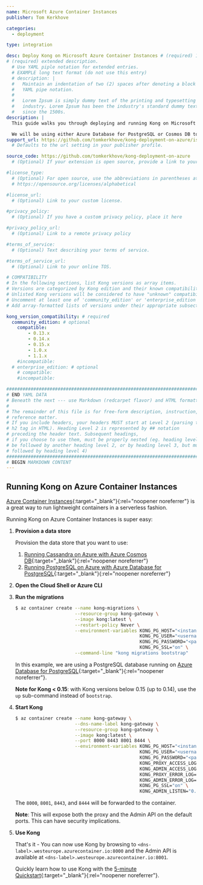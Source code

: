 ```yaml
---
name: Microsoft Azure Container Instances
publisher: Tom Kerkhove

categories:
  - deployment

type: integration

desc: Deploy Kong on Microsoft Azure Container Instances # (required) 1-liner description; max 80 chars
# (required) extended description.
  # Use YAML piple notation for extended entries.
  # EXAMPLE long text format (do not use this entry)
  # description: |
  #   Maintain an indentation of two (2) spaces after denoting a block with
  #   YAML pipe notation.
  #
  #   Lorem Ipsum is simply dummy text of the printing and typesetting
  #   industry. Lorem Ipsum has been the industry's standard dummy text ever
  #   since the 1500s.
description: |
  This guide walks you through deploying and running Kong on Microsoft Azure Container Instances.

  We will be using either Azure Database for PostgreSQL or Cosmos DB to store the gateway configuration.
support_url: https://github.com/tomkerkhove/kong-deployment-on-azure/issues
  # Defaults to the url setting in your publisher profile.

source_code: https://github.com/tomkerkhove/kong-deployment-on-azure
  # (Optional) If your extension is open source, provide a link to your code.

#license_type:
  # (Optional) For open source, use the abbreviations in parentheses at:
  # https://opensource.org/licenses/alphabetical

#license_url:
  # (Optional) Link to your custom license.

#privacy_policy:
  # (Optional) If you have a custom privacy policy, place it here

#privacy_policy_url:
  # (Optional) Link to a remote privacy policy

#terms_of_service:
  # (Optional) Text describing your terms of service.

#terms_of_service_url:
  # (Optional) Link to your online TOS.

# COMPATIBILITY
# In the following sections, list Kong versions as array items.
# Versions are categorized by Kong edition and their known compatibility.
# Unlisted Kong versions will be considered to have "unknown" compatibility.
# Uncomment at least one of 'community_edition' or 'enterprise_edition'.
# Add array-formatted lists of versions under their appropriate subsection.

kong_version_compatibility: # required
  community_edition: # optional
    compatible:
        - 0.13.x
        - 0.14.x
        - 0.15.x
        - 1.0.x
        - 1.1.x
    #incompatible:
  # enterprise_edition: # optional
    # compatible:
    #incompatible:

###############################################################################
# END YAML DATA
# Beneath the next --- use Markdown (redcarpet flavor) and HTML formatting only.
#
# The remainder of this file is for free-form description, instruction, and
# reference matter.
# If you include headers, your headers MUST start at Level 2 (parsing to
# h2 tag in HTML). Heading Level 2 is represented by ## notation
# preceding the header text. Subsequent headings,
# if you choose to use them, must be properly nested (eg. heading level 2 may
# be followed by another heading level 2, or by heading level 3, but must NOT be
# followed by heading level 4)
###############################################################################
# BEGIN MARKDOWN CONTENT
---
```


## Running Kong on Azure Container Instances
[Azure Container Instances](https://docs.microsoft.com/en-us/azure/container-instances/container-instances-overview){:target="_blank"}{:rel="noopener noreferrer"} is a great way to run lightweight containers in a serverless fashion.

Running Kong on Azure Container Instances is super easy:

1. **Provision a data store**

    Provision the data store that you want to use:
    1. [Running Cassandra on Azure with Azure Cosmos DB](/hub/tomkerkhove/microsoft_azure/#running-cassandra-on-azure-with-azure-cosmos-db){:target="_blank"}{:rel="noopener noreferrer"}
    1. [Running PostgreSQL on Azure with Azure Database for PostgreSQL](/hub/tomkerkhove/microsoft_azure/#running-postgresql-on-azure-with-azure-database-for-postgresql){:target="_blank"}{:rel="noopener noreferrer"}

1. **Open the Cloud Shell or Azure CLI**

1. **Run the migrations**

    ```bash
    $ az container create --name kong-migrations \
                          --resource-group kong-gateway \
                          --image kong:latest \
                          --restart-policy Never \
                          --environment-variables KONG_PG_HOST="<instance-name>.postgres.database.azure.com" \
                                                  KONG_PG_USER="<username>" \
                                                  KONG_PG_PASSWORD="<password>" \
                                                  KONG_PG_SSL="on" \
                          --command-line "kong migrations bootstrap"
    ```
    In this example, we are using a PostgreSQL database running on [Azure Database for PostgreSQL](/hub/tomkerkhove/microsoft_azure/#running-postgresql-on-azure-with-azure-database-for-postgresql){:target="_blank"}{:rel="noopener noreferrer"}.

    **Note for Kong < 0.15**: with Kong versions below 0.15 (up to 0.14), use
    the `up` sub-command instead of `bootstrap`.

1. **Start Kong**

    ```bash
    $ az container create --name kong-gateway \
                          --dns-name-label kong-gateway \
                          --resource-group kong-gateway \
                          --image kong:latest \
                          --port 8000 8443 8001 8444 \
                          --environment-variables KONG_PG_HOST="<instance-name>.postgres.database.azure.com" \
                                                  KONG_PG_USER="<username>" \
                                                  KONG_PG_PASSWORD="<password>" \
                                                  KONG_PROXY_ACCESS_LOG="/dev/stdout" \
                                                  KONG_ADMIN_ACCESS_LOG="/dev/stdout" \
                                                  KONG_PROXY_ERROR_LOG="/dev/stderr" \
                                                  KONG_ADMIN_ERROR_LOG="/dev/stderr" \
                                                  KONG_PG_SSL="on" \
                                                  KONG_ADMIN_LISTEN="0.0.0.0:8001, 0.0.0.0:8444 ssl"
    ```

    The `8000`, `8001`, `8443`, and `8444` will be forwarded to the container.

    <div class="alert alert-warning">
        <strong>Note</strong>: This will expose both the proxy and the Admin API on the default ports. This can have security implications.
    </div>

1. **Use Kong**

    That's it - You can now use Kong by browsing to `<dns-label>.westeurope.azurecontainer.io:8000` and the Admin API is available at `<dns-label>.westeurope.azurecontainer.io:8001`.

    Quickly learn how to use Kong with the [5-minute Quickstart](/gateway/latest/get-started/quickstart){:target="_blank"}{:rel="noopener noreferrer"}.
